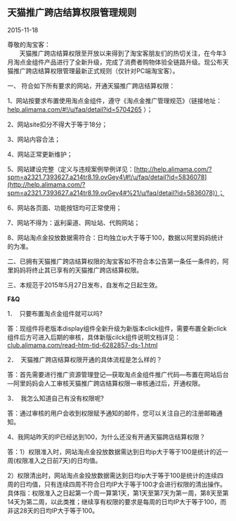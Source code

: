 ## 天猫推广跨店结算权限管理规则

2015-11-18

尊敬的淘宝客：  
        天猫推广跨店结算权限至开放以来得到了淘宝客朋友们的热切关注，在今年3月淘点金组件产品进行了全新升级，完成了消费者购物体验全链路升级。现公布天猫推广跨店结算权限管理最新正式规则（仅针对PC端淘宝客）。

一、 符合如下所有要求的网站，开通天猫推广跨店结算权限：

1、网站按要求布置使用淘点金组件，遵守《淘点金推广管理规范》（链接地址：[help.alimama.com/\#!/u/faq/detail?id=5704265](http://help.alimama.com/#%21/u/faq/detail?id=5704265) ）；

2、网站site扣分不得大于等于18分；

3、网站内容合法；

4、网站正常更新维护；

5、网站建设完整（定义与违规案例举例详见：[http://help.alimama.com/?spm=a2321.7393627.a214tr8.19.ovGey4\#!/u/faq/detail?id=5836078](http://help.alimama.com/?spm=a2321.7393627.a214tr8.19.ovGey4#%21/u/faq/detail?id=5836078)）；

6、网站各页面、功能按钮均可正常使用；

7、网站不得为：返利渠道、网址站、代购网站；

8、网站淘点金投放数据需符合：日均独立ip大于等于100，数据以阿里妈妈统计的为准。

二、已拥有天猫推广跨店结算权限的淘宝客如不符合本公告第一条任一条件的，阿里妈妈将终止其已享有的天猫推广跨店结算权限。

三、本规范于2015年5月27日发布，自发布之日起生效。





**F&Q**

1．  只要布置淘点金组件就可以吗?

答：现组件将老版本display组件全新升级为新版本click组件，需要布置全新click组件后方可进入后期的审核，具体新版cilck组件说明文档详见：[club.alimama.com/read-htm-tid-6282857-ds-1.html](http://club.alimama.com/read-htm-tid-6282857-ds-1.html)



2．  天猫推广跨店结算权限开通的具体流程是怎么样的？

答：首先需要进行推广资源管理登记—获取淘点金组件推广代码—布置在网站后台—阿里妈妈会人工审核天猫推广跨店结算权限—审核通过后，开通权限。



3．  我怎么知道自己有没有权限呢?

答：通过审核的用户会收到权限赋予通知的邮件，您可以关注自己的注册邮箱通知。



4、我网站昨天的IP已经达到100，为什么还没有开通天猫跨店结算权限？

答：1）权限准入时，网站淘点金投放数据需达到日均ip大于等于100是统计的近一周\(权限准入之日前7天\)的日均值。

2）权限清出时，网站淘点金投放数据需达到日均ip大于等于100是统计的连续四周的日均值，只有连续四周不符合日均IP大于等于100才会进行权限的清出操作。具体指：权限准入之日起第一个周一算第1天，第1天至第7天为第一周，第8天至第14天为第二周，以此类推；继续享有权限的要求是每周的日均IP大于等于100，而非这28天的日均IP大于等于100。




